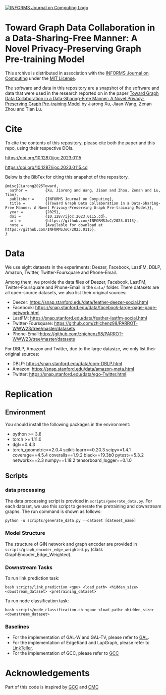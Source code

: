 [![INFORMS Journal on Computing Logo](https://INFORMSJoC.github.io/logos/INFORMS_Journal_on_Computing_Header.jpg)](https://pubsonline.informs.org/journal/ijoc)

# Toward Graph Data Collaboration in a Data-Sharing-Free Manner: A Novel Privacy-Preserving Graph Pre-training Model

This archive is distributed in association with the [INFORMS Journal on
Computing](https://pubsonline.informs.org/journal/ijoc) under the [MIT License](LICENSE).

The software and data in this repository are a snapshot of the software and data
that were used in the research reported on in the paper 
[Toward Graph Data Collaboration in a Data-Sharing-Free Manner: A Novel Privacy-Preserving Graph Pre-training Model](https://doi.org/10.1287/ijoc.2023.0115) by Jiarong Xu, Jiaan Wang, Zenan Zhou and Tian Lu.


# Cite
To cite the contents of this repository, please cite both the paper and this repo, using their respective DOIs.

https://doi.org/10.1287/ijoc.2023.0115

https://doi.org/10.1287/ijoc.2023.0115.cd

Below is the BibTex for citing this snapshot of the repository.

```
@misc{Jiarong2025Toward,
  author =        {Xu, Jiarong and Wang, Jiaan and Zhou, Zenan and Lu, Tian},
  publisher =     {INFORMS Journal on Computing},
  title =         {{Toward Graph Data Collaboration in a Data-Sharing-Free Manner: A Novel Privacy-Preserving Graph Pre-training Model}},
  year =          {2025},
  doi =           {10.1287/ijoc.2023.0115.cd},
  url =           {https://github.com/INFORMSJoC/2023.0115},
  note =          {Available for download at https://github.com/INFORMSJoC/2023.0115},
}  
```

# Data

We use eight datasets in the experiments: Deezer, Facebook, LastFM, DBLP, Amazon, Twitter, Twitter-Foursquare and Phone-Email.

Among them, we provide the data files of Deezer, Facebook, LastFM, Twitter-Foursquare and Phone-Email in the `data/` folder. There datasets are all open-source datasets, we also list their original sources:
- Deezer: https://snap.stanford.edu/data/feather-deezer-social.html
- Facebook: https://snap.stanford.edu/data/facebook-large-page-page-network.html
- LastFM: https://snap.stanford.edu/data/feather-lastfm-social.html
- Twitter-Foursquare: https://github.com/zhichenz98/PARROT-WWW23/tree/master/datasets
- Phone-Email:https://github.com/zhichenz98/PARROT-WWW23/tree/master/datasets

For DBLP, Amazon and Twitter, due to the large datasize, we only list their original sources:
- DBLP: https://snap.stanford.edu/data/com-DBLP.html
- Amazon: https://snap.stanford.edu/data/amazon-meta.html
- Twitter: https://snap.stanford.edu/data/ego-Twitter.html


# Replication

## Environment 

You should install the following packages in the environment:
- python >= 3.8
- torch >= 1.11.0
- dgl==0.4.3
- torch_geometric==2.0.4
scikit-learn==0.20.3
scipy==1.4.1
coverage==4.5.4
coveralls==1.9.2
black==19.3b0
pytest==5.3.2
networkx==2.3
numpy==1.18.2
tensorboard_logger==0.1.0

## Scripts

### data processing
The data processing script is provided in `scripts/generate_data.py`. For each dataset, we use this script to generate the pretraining and downstream graphs. The run command is shown as follows:

```python
python -u scripts/generate_data.py --dataset [dateset_name]
```

### Model Structure
The structure of GIN network and graph encoder are provided in `scripts/graph_encoder_edge_weighted.py` (class GraphEncoder_Edge_Weighted).

### Downstream Tasks

To run link prediction task:
```
bash scripts/link_prediction <gpu> <load_path> <hidden_size> <dowstream_dataset> <pretraining_dataset>
```

Tu run node classification task:
```
bash scripts/node_classification.sh <gpu> <load_path> <hidden_size> <downstream_dataset>
```


### Baselines
- For the implementation of GAL-W and GAL-TV, please refer to [GAL](https://github.com/liaopeiyuan/GAL).
- For the implementation of EdgeRand and LapGraph, please refer to [LinkTeller](https://github.com/AI-secure/LinkTeller).
- For the implementation of GCC, please refer to [GCC](https://github.com/THUDM/GCC)



# Acknowledgements

Part of this code is inspired by [GCC](https://github.com/THUDM/GCC) and [CMC](https://github.com/HobbitLong/CMC)


